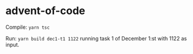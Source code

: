 # advent-of-code

Compile: `yarn tsc`

Run: `yarn build dec1-t1 1122` running task 1 of December 1:st with 1122 as input.
